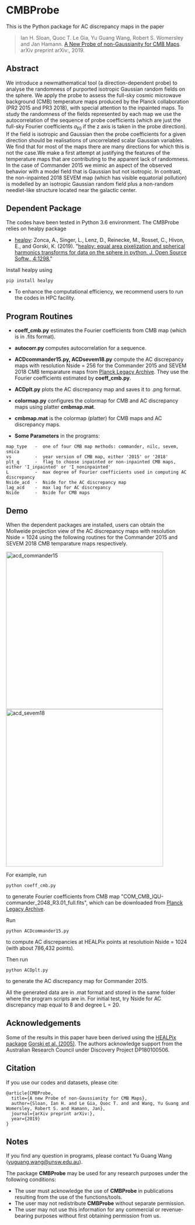 # CMBProbe
This is the Python package for AC discrepancy maps in the paper

>Ian H. Sloan, Quoc T. Le Gia, Yu Guang Wang, Robert S. Womersley and Jan Hamann. [A New Probe of non-Gaussianity for CMB Maps](). arXiv preprint arXiv:, 2019.

## Abstract
We introduce a newmathematical tool (a direction-dependent probe) to analyse the randomness
of purported isotropic Gaussian random fields on the sphere. We apply the probe to assess
the full-sky cosmic microwave background (CMB) temperature maps produced by the Planck
collaboration (PR2 2015 and PR3 2018), with special attention to the inpainted maps. To
study the randomness of the fields represented by each map we use the autocorrelation of the
sequence of probe coefficients (which are just the full-sky Fourier coefficients $a_{\ell 0}$ if the z axis
is taken in the probe direction). If the field is isotropic and Gaussian then the probe coefficients
for a given direction should be realisations of uncorrelated scalar Gaussian variables. We find
that for most of the maps there are many directions for which this is not the case.We make a first
attempt at justifying the features of the temperature maps that are contributing to the apparent
lack of randomness. In the case of Commander 2015 we mimic an aspect of the observed
behavior with a model field that is Gaussian but not isotropic. In contrast, the non-inpainted
2018 SEVEM map (which has visible equatorial pollution) is modelled by an isotropic Gaussian
random field plus a non-random needlet-like structure located near the galactic center.

## Dependent Package
The codes have been tested in Python 3.6 environment. The CMBProbe relies on healpy package
* [healpy](https://healpy.readthedocs.io/en/latest/): Zonca, A., Singer, L., Lenz, D., Reinecke, M., Rosset, C., Hivon, E., and Gorski, K. (2019). "[healpy: equal area pixelization and spherical harmonics transforms for data on the sphere in python. J. Open Source Softw., 4:1298.](https://joss.theoj.org/papers/10.21105/joss.01298)"

Install healpy using
```
pip install healpy
```
* To enhance the computational efficiency, we recommend users to run the codes in HPC facility.

## Program Routines
* **coeff_cmb.py** estimates the Fourier coefficients from CMB map (which is in .fits format). 

* **autocorr.py** computes autocorrelation for a sequence.

* **ACDcommander15.py, ACDsevem18.py** compute the AC discrepancy maps with resolution Nside = 256 for the Commander 2015 and SEVEM 2018 CMB temparature maps from [Planck Legacy Archive](https://pla.esac.esa.int/#maps). They use the Fourier coefficients estimated by **coeff_cmb.py**.

* **ACDplt.py** plots the AC discrepancy map and saves it to .png format.

* **colormap.py** configures the colormap for CMB and AC discrepancy maps using platter **cmbmap.mat**.

* **cmbmap.mat** is the colormap (platter) for CMB maps and AC discrepancy maps.

* **Some Parameters** in the programs: 
```
map_type   -  one of four CMB map methods: commander, nilc, sevem, smica 
vs         -  year version of CMB map, either '2015' or '2018'
plt_q      -  flag to choose inpainted or non-inpainted CMB maps, either 'I_inpainted' or 'I_noninpainted' 
L          -  max degree of Fourier coefficients used in computing AC discrepancy 
Nside_acd  -  Nside for the AC discrepancy map
lag_acd    -  max lag for AC discrepancy
Nside      -  Nside for CMB maps
```

## Demo
When the dependent packages are installed, users can obtain the Mollweide projection view of the AC discrepancy maps with resolution Nside = 1024 using the following routines for the Commander 2015 and SEVEM 2018 CMB temparature maps respectively.

<img src="https://github.com/wangyg19/CMBProbe/blob/master/ACD_Commander2015_Nside1024_notitle.png" alt="acd_commander15" width="430"><img src="https://github.com/wangyg19/CMBProbe/blob/master/ACD_SEVEM2018_Nside1024_notitle.png" alt="acd_sevem18" width="430">

For example, run
```
python coeff_cmb.py
```
to generate Fourier coefficients from CMB map "COM_CMB_IQU-commander_2048_R3.01_full.fits", which can be downloaded from [Planck Legacy Archive](https://pla.esac.esa.int/#maps).

Run
```
python ACDcommander15.py
```
to compute AC discrepancies at HEALPix points at resolutioin Nside = 1024 (with about 786,432 points).

Then run
```
python ACDplt.py
```
to generate the AC discrepancy map for Commander 2015.

All the generated data are in .mat format and stored in the same folder where the program scripts are in. For initial test, try Nside for AC discrepancy map equal to 8 and degree L = 20.


## Acknowledgements
Some of the results in this paper have been derived using the [HEALPix package](https://healpix.sourceforge.io/) [Gorski et al. (2005)](https://arxiv.org/abs/astro-ph/0409513). The authors acknowledge support from the Australian Research Council under Discovery Project DP180100506.

## Citation 
If you use our codes and datasets, please cite:
```
@article{CMBProbe,
  title={A new Probe of non-Gaussianity for CMB Maps},
  author={Sloan, Ian H. and Le Gia, Quoc T. and and Wang, Yu Guang and Womersley, Robert S. and Hamann, Jan},
  journal={arXiv preprint arXiv:},
  year={2019}
}
```
## Notes
If you find any question in programs, please contact Yu Guang Wang (yuguang.wang@unsw.edu.au).

The package **CMBProbe** may be used for any research purposes under the following conditions:
* The user must acknowledge the use of **CMBProbe** in publications resulting from the use of the functions/tools.
* The user may not redistribute **CMBProbe** without separate permission.
* The user may not use this information for any commercial or revenue-bearing purposes without first obtaining permission from us.

